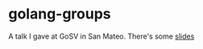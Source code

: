 golang-groups
=============

A talk I gave at GoSV in San Mateo. There's some [slides](http://go-talks.appspot.com/github.com/campoy/golang-groups/talk/talk.slide)
